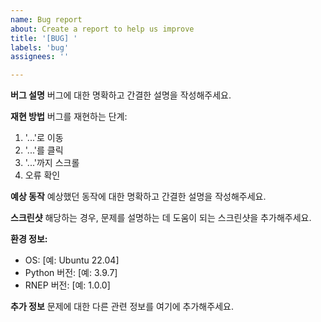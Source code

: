```yaml
---
name: Bug report
about: Create a report to help us improve
title: '[BUG] '
labels: 'bug'
assignees: ''

---
```


**버그 설명**
버그에 대한 명확하고 간결한 설명을 작성해주세요.

**재현 방법**
버그를 재현하는 단계:
1. '...'로 이동
2. '...'를 클릭
3. '...'까지 스크롤
4. 오류 확인

**예상 동작**
예상했던 동작에 대한 명확하고 간결한 설명을 작성해주세요.

**스크린샷**
해당하는 경우, 문제를 설명하는 데 도움이 되는 스크린샷을 추가해주세요.

**환경 정보:**
 - OS: [예: Ubuntu 22.04]
 - Python 버전: [예: 3.9.7]
 - RNEP 버전: [예: 1.0.0]

**추가 정보**
문제에 대한 다른 관련 정보를 여기에 추가해주세요.